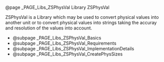﻿@page _PAGE_Libs_ZSPhysVal Library ZSPhysVal

ZSPhysVal is a Library which may be used to convert physical values into another unit or
to convert physical values into strings taking the accuray and resolution of the values
into account.

- @subpage _PAGE_Libs_ZSPhysVal_Basics
- @subpage _PAGE_Libs_ZSPhysVal_Requirements
- @subpage _PAGE_Libs_ZSPhysVal_ImplementationDetails
- @subpage _PAGE_Libs_ZSPhysVal_CreatePhysSizes

